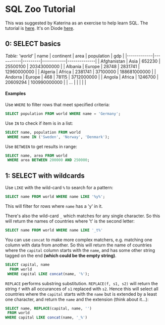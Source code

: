 # SQL Zoo Tutorial

This was suggested by Katerina as an exercise to help learn SQL. The tutorial is [here](https://sqlzoo.net/). It's on Diode [here](https://diode.makersacademy.com/students/EdwardAndress/projects/448).

## 0: SELECT basics

*Table: 'world'*
| name        | continent | area    | population | gdp          |
|-------------|-----------|---------|------------|--------------|
| Afghanistan | Asia      | 652230  | 25500100   | 20343000000  |
| Albania     | Europe    | 28748   | 2831741    | 12960000000  |
| Algeria     | Africa    | 2381741 | 37100000   | 188681000000 |
| Andorra     | Europe    | 468     | 78115      | 3712000000   |
| Angola      | Africa    | 1246700 | 20609294   | 100990000000 |
| ...         |           |         |            |              |

#### Examples

Use `WHERE` to filter rows that meet specified criteria:
```sql
SELECT population FROM world WHERE name = 'Germany';
```

Use `IN` to check if item is in a list:
```sql
SELECT name, population FROM world
 WHERE name IN ('Sweden', 'Norway', 'Denmark');
```

Use `BETWEEN` to get results in range:
```sql
SELECT name, area FROM world
 WHERE area BETWEEN 200000 AND 250000;
```

## 1: SELECT with wildcards

Use `LIKE` with the wild-card `%` to search for a pattern:
```sql
SELECT name FROM world WHERE name LIKE '%y%';
```
This will filter for rows where `name` has a 'y' in it.

There's also the wild-card `_` which matches for any single character. So this will return the names of countries where 't' is the second letter:

```sql
SELECT name FROM world WHERE name LIKE '_t%'
```

You can use `concat` to make more complex matchers, e.g. matching one column with data from another. So this will return the name of countries where the `capital` column starts with the `name`, and has some other string tagged on the end **(which could be the empty string)**.


```sql
SELECT capital, name
  FROM world
 WHERE capital LIKE concat(name, '%');
```

`REPLACE` performs substring substitution. `REPLACE(f, s1, s2)` will return the string `f` with all occurances of `s1` replaced with `s2`. Hence this will select all countries where the `capital` starts with the `name` but is extended by a least one character, and return the `name` and the extension (think about it...):

```sql
SELECT name, REPLACE(capital, name, '')
 FROM world
WHERE capital LIKE concat(name, '_%')
```

